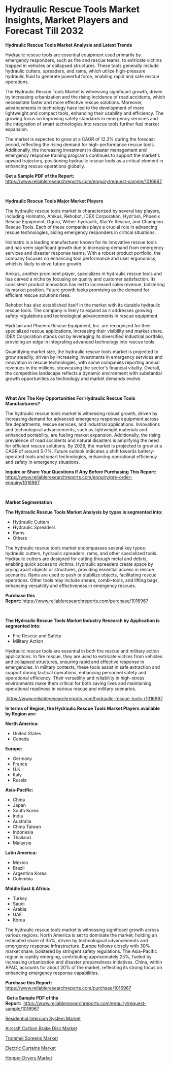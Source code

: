 <p><h1>Hydraulic Rescue Tools Market Insights, Market Players and Forecast Till 2032</h1></p><p><strong>Hydraulic Rescue Tools Market Analysis and Latest Trends</strong></p>
<p><p>Hydraulic rescue tools are essential equipment used primarily by emergency responders, such as fire and rescue teams, to extricate victims trapped in vehicles or collapsed structures. These tools generally include hydraulic cutters, spreaders, and rams, which utilize high-pressure hydraulic fluid to generate powerful force, enabling rapid and safe rescue operations. </p><p>The Hydraulic Rescue Tools Market is witnessing significant growth, driven by increasing urbanization and the rising incidence of road accidents, which necessitate faster and more effective rescue solutions. Moreover, advancements in technology have led to the development of more lightweight and compact tools, enhancing their usability and efficiency. The growing focus on improving safety standards in emergency services and the integration of smart technologies into rescue tools further fuel market expansion. </p><p>The market is expected to grow at a CAGR of 12.3% during the forecast period, reflecting the rising demand for high-performance rescue tools. Additionally, the increasing investment in disaster management and emergency response training programs continues to support the market's upward trajectory, positioning hydraulic rescue tools as a critical element in enhancing rescue operations globally.</p></p>
<p><strong>Get a Sample PDF of the Report:&nbsp;</strong> <a href="https://www.reliableresearchreports.com/enquiry/request-sample/1016967?utm_campaign=16&utm_medium=2&utm_source=Github&utm_content=ia&utm_term=17022025&utm_id=hydraulic-rescue-tools">https://www.reliableresearchreports.com/enquiry/request-sample/1016967</a></p>
<p>&nbsp;</p>
<p><strong>Hydraulic Rescue Tools Major Market Players</strong></p>
<p><p>The hydraulic rescue tools market is characterized by several key players, including Holmatro, Amkus, Rehobot, IDEX Corporation, Hydr’am, Phoenix Rescue Equipment, Ogura, Weber-hydraulik, StarYe Rescue, and Champion Rescue Tools. Each of these companies plays a crucial role in advancing rescue technologies, aiding emergency responders in critical situations.</p><p>Holmatro is a leading manufacturer known for its innovative rescue tools and has seen significant growth due to increasing demand from emergency services and disaster response teams. With a robust product portfolio, the company focuses on enhancing tool performance and user ergonomics, which is likely to drive future growth.</p><p>Amkus, another prominent player, specializes in hydraulic rescue tools and has carved a niche by focusing on quality and customer satisfaction. Its consistent product innovation has led to increased sales revenue, bolstering its market position. Future growth looks promising as the demand for efficient rescue solutions rises.</p><p>Rehobot has also established itself in the market with its durable hydraulic rescue tools. The company is likely to expand as it addresses growing safety regulations and technological advancements in rescue equipment. </p><p>Hydr’am and Phoenix Rescue Equipment, Inc. are recognized for their specialized rescue applications, increasing their visibility and market share. IDEX Corporation stands out by leveraging its diversified industrial portfolio, providing an edge in integrating advanced technology into rescue tools.</p><p>Quantifying market size, the hydraulic rescue tools market is projected to grow steadily, driven by increasing investments in emergency services and innovation in rescue technologies, with some companies reporting annual revenues in the millions, showcasing the sector's financial vitality. Overall, the competitive landscape reflects a dynamic environment with substantial growth opportunities as technology and market demands evolve.</p></p>
<p>&nbsp;</p>
<p><strong>What Are The Key Opportunities For Hydraulic Rescue Tools Manufacturers?</strong></p>
<p><p>The hydraulic rescue tools market is witnessing robust growth, driven by increasing demand for advanced emergency response equipment across fire departments, rescue services, and industrial applications. Innovations and technological advancements, such as lightweight materials and enhanced portability, are fueling market expansion. Additionally, the rising prevalence of road accidents and natural disasters is amplifying the need for efficient rescue solutions. By 2028, the market is projected to grow at a CAGR of around 5-7%. Future outlook indicates a shift towards battery-operated tools and smart technologies, enhancing operational efficiency and safety in emergency situations.</p></p>
<p><strong>Inquire or Share Your Questions If Any Before Purchasing This Report:</strong> <a href="https://www.reliableresearchreports.com/enquiry/pre-order-enquiry/1016967?utm_campaign=16&utm_medium=2&utm_source=Github&utm_content=ia&utm_term=17022025&utm_id=hydraulic-rescue-tools">https://www.reliableresearchreports.com/enquiry/pre-order-enquiry/1016967</a></p>
<p>&nbsp;</p>
<p><strong>Market Segmentation</strong></p>
<p><strong>The Hydraulic Rescue Tools Market Analysis by types is segmented into:</strong></p>
<p><ul><li>Hydraulic Cutters</li><li>Hydraulic Spreaders</li><li>Rams</li><li>Others</li></ul></p>
<p><p>The hydraulic rescue tools market encompasses several key types: hydraulic cutters, hydraulic spreaders, rams, and other specialized tools. Hydraulic cutters are designed for cutting through metal and debris, enabling quick access to victims. Hydraulic spreaders create space by prying apart objects or structures, providing essential access in rescue scenarios. Rams are used to push or stabilize objects, facilitating rescue operations. Other tools may include shears, combi-tools, and lifting bags, enhancing versatility and effectiveness in emergency rescues.</p></p>
<p><strong>Purchase this Report:&nbsp;</strong><a href="https://www.reliableresearchreports.com/purchase/1016967?utm_campaign=16&utm_medium=2&utm_source=Github&utm_content=ia&utm_term=17022025&utm_id=hydraulic-rescue-tools">https://www.reliableresearchreports.com/purchase/1016967</a></p>
<p>&nbsp;</p>
<p><strong>The Hydraulic Rescue Tools Market Industry Research by Application is segmented into:</strong></p>
<p><ul><li>Fire Rescue and Safety</li><li>Military Action</li></ul></p>
<p><p>Hydraulic rescue tools are essential in both fire rescue and military action applications. In fire rescue, they are used to extricate victims from vehicles and collapsed structures, ensuring rapid and effective response in emergencies. In military contexts, these tools assist in safe extraction and support during tactical operations, enhancing personnel safety and operational efficiency. Their versatility and reliability in high-stress environments make them critical for both saving lives and maintaining operational readiness in various rescue and military scenarios.</p></p>
<p><a href="https://www.reliableresearchreports.com/hydraulic-rescue-tools-r1016967?utm_campaign=16&utm_medium=2&utm_source=Github&utm_content=ia&utm_term=17022025&utm_id=hydraulic-rescue-tools">&nbsp;https://www.reliableresearchreports.com/hydraulic-rescue-tools-r1016967</a></p>
<p><strong>In terms of Region, the Hydraulic Rescue Tools Market Players available by Region are:</strong></p>
<p>
    <p> <strong> North America: </strong>
        <ul>
            <li>United States</li>
            <li>Canada</li>
        </ul>
        </p> 
    <p> <strong> Europe: </strong>
        <ul>
            <li>Germany</li>
            <li>France</li>
            <li>U.K.</li>
            <li>Italy</li>
            <li>Russia</li>
        </ul>
        </p> 
    <p> <strong> Asia-Pacific: </strong>
        <ul>
            <li>China</li>
            <li>Japan</li>
            <li>South Korea</li>
            <li>India</li>
            <li>Australia</li>
            <li>China Taiwan</li>
            <li>Indonesia</li>
            <li>Thailand</li>
            <li>Malaysia</li>
        </ul>
        </p> 
    <p> <strong> Latin America: </strong>
        <ul>
            <li>Mexico</li>
            <li>Brazil</li>
            <li>Argentina Korea</li>
            <li>Colombia</li>
        </ul>
        </p> 
    <p> <strong> Middle East & Africa: </strong>
        <ul>
            <li>Turkey</li>
            <li>Saudi</li>
            <li>Arabia</li>
            <li>UAE</li>
            <li>Korea</li>
        </ul>
    </p>
    </p>
<p><p>The hydraulic rescue tools market is witnessing significant growth across various regions. North America is set to dominate the market, holding an estimated share of 35%, driven by technological advancements and emergency response infrastructure. Europe follows closely with 30% market share, bolstered by stringent safety regulations. The Asia-Pacific region is rapidly emerging, contributing approximately 25%, fueled by increasing urbanization and disaster preparedness initiatives. China, within APAC, accounts for about 20% of the market, reflecting its strong focus on enhancing emergency response capabilities.</p></p>
<p><strong>Purchase this Report: </strong><a href="https://www.reliableresearchreports.com/purchase/1016967?utm_campaign=16&utm_medium=2&utm_source=Github&utm_content=ia&utm_term=17022025&utm_id=hydraulic-rescue-tools">https://www.reliableresearchreports.com/purchase/1016967</a></p>
<p>&nbsp;<strong>Get a Sample PDF of the Report:&nbsp;&nbsp;</strong><a href="https://www.reliableresearchreports.com/enquiry/request-sample/1016967?utm_campaign=16&utm_medium=2&utm_source=Github&utm_content=ia&utm_term=17022025&utm_id=hydraulic-rescue-tools">https://www.reliableresearchreports.com/enquiry/request-sample/1016967</a></p>
<p><strong></strong></p>
<p><p><a href="https://github.com/ahmalaloanne/Market-Research-Report-List-1/blob/main/residential-intercom-system-market.md?utm_campaign=16&utm_medium=2&utm_source=Github&utm_content=ia&utm_term=17022025&utm_id=hydraulic-rescue-tools">Residential Intercom System Market</a></p><p><a href="https://github.com/raffadongraffadong/Market-Research-Report-List-1/blob/main/aircraft-carbon-brake-disc-market.md?utm_campaign=16&utm_medium=2&utm_source=Github&utm_content=ia&utm_term=17022025&utm_id=hydraulic-rescue-tools">Aircraft Carbon Brake Disc Market</a></p><p><a href="https://github.com/abantolemox08/Market-Research-Report-List-1/blob/main/trommel-screens-market.md?utm_campaign=16&utm_medium=2&utm_source=Github&utm_content=ia&utm_term=17022025&utm_id=hydraulic-rescue-tools">Trommel Screens Market</a></p><p><a href="https://github.com/njockebogris/Market-Research-Report-List-1/blob/main/electric-curtains-market.md?utm_campaign=16&utm_medium=2&utm_source=Github&utm_content=ia&utm_term=17022025&utm_id=hydraulic-rescue-tools">Electric Curtains Market</a></p><p><a href="https://github.com/peddicehle/Market-Research-Report-List-1/blob/main/hopper-dryers-market.md?utm_campaign=16&utm_medium=2&utm_source=Github&utm_content=ia&utm_term=17022025&utm_id=hydraulic-rescue-tools">Hopper Dryers Market</a></p></p>